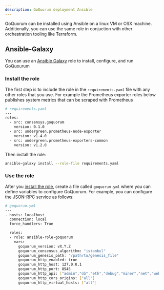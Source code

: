 ```yaml
---
description: GoQuorum deployment Ansible
---
```


GoQuorum can be installed using Ansible on a linux VM or OSX machine. Additionally, you can use the same role in conjuction
with other orchestration tooling like Terraform.

## Ansible-Galaxy

You can use an [Ansible Galaxy](https://galaxy.ansible.com/consensys/goquorum) role to install, configure, and run
GoQuourum

### Install the role

The first step is to include the role in the `requirements.yaml` file with any other roles that you use.
For example the Prometheus exporter roles below publishes system metrics that can be scraped with
Prometheus

```bash
# requirements.yaml
---
roles:
  - src: consensys.goquorum
    version: 0.1.0
  - src: undergreen.prometheus-node-exporter
    version: v1.4.0
  - src: undergreen.prometheus-exporters-common
    version: v1.2.0

```

Then install the role:

```bash
ansible-galaxy install --role-file requirements.yaml
```

### Use the role

After you [install the role](#install-the-role), create a file called `goquorum.yml` where you can define
variables to configure GoQuorum. For example, you can configure the JSON-RPC service as follows:

```bash
# goquorum.yml
---
- hosts: localhost
  connection: local
  force_handlers: True

  roles:
  - role: ansible-role-goquorum
    vars:
      goquorum_version: vX.Y.Z
      goquorum_consensus_algorithm: "istanbul"
      goquorum_genesis_path: "/path/to/genesis_file"
      goquorum_http_enabled: true
      goquorum_http_host: 127.0.0.1
      goquorum_http_port: 8545
      goquorum_http_api: ["admin","db","eth","debug","miner","net","web3","quorum","ibft"]
      goquorum_http_cors_origins: ["all"]
      goquorum_http_virtual_hosts: ["all"]
```
